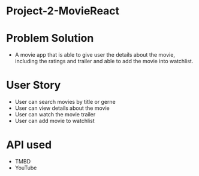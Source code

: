 # Project-2-MovieReact

# Problem Solution 
-  A movie app that is able to give user the details about the movie, including the ratings and trailer and able to add the movie into watchlist.


# User Story
-  User can search movies by title or gerne
-  User can view details about the movie
-  User can watch the movie trailer 
-  User can add movie to watchlist

# API used 
- TMBD
- YouTube
